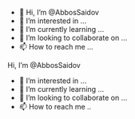 - 👋 Hi, I’m @AbbosSaidov
- 👀 I’m interested in ...
- 🌱 I’m currently learning ...
- 💞️ I’m looking to collaborate on ...
- 📫 How to reach me ...

<!---
AbbosSaidov/AbbosSaidov is a ✨ special ✨ repository because its `README.md` (this file) appears on your GitHub profile.
You can click the Preview link to take a look at your changes.
--->
Hi, I’m @AbbosSaidov
- 👀 I’m interested in ...
- 🌱 I’m currently learning ...
- 💞️ I’m looking to collaborate on ...
- 📫 How to reach me ..
